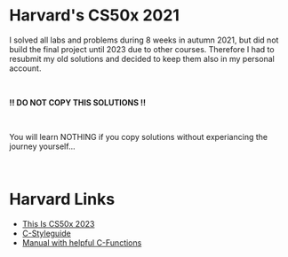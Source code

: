 # Harvard's CS50x 2021

I solved all labs and problems during 8 weeks in autumn 2021, but did not build the final project until 2023 due to other courses. Therefore I had to resubmit my old solutions and decided to keep them also in my personal account.

</br>

**!! DO NOT COPY THIS SOLUTIONS !!**

</br>

You will learn NOTHING if you copy solutions without experiancing the journey yourself...

</br>

# Harvard Links

- [This Is CS50x 2023](https://cs50.harvard.edu/x/2023/)
- [C-Styleguide](https://github.com/cs50/cs50.readthedocs.io/blob/main/style/c.md)
- [Manual with helpful C-Functions](https://manual.cs50.io/)
